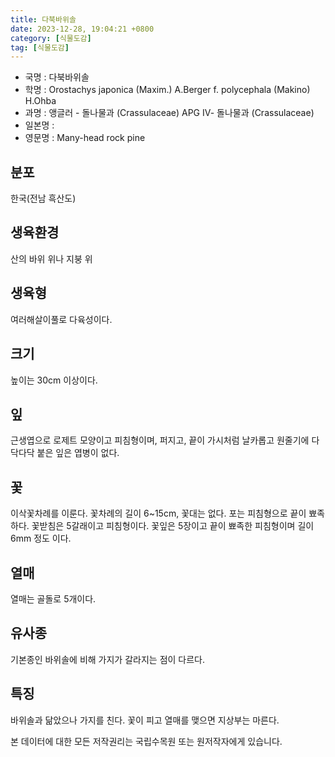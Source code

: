 ```yaml
---
title: 다북바위솔
date: 2023-12-28, 19:04:21 +0800
category: [식물도감]
tag: [식물도감]
---
```




- 국명 : 다북바위솔
- 학명 : Orostachys japonica (Maxim.) A.Berger f. polycephala (Makino) H.Ohba
- 과명 : 앵글러 - 돌나물과 (Crassulaceae) APG Ⅳ- 돌나물과 (Crassulaceae)
- 일본명 : 
- 영문명 : Many-head rock pine


## 분포
한국(전남 흑산도)
## 생육환경
산의 바위 위나 지붕 위
## 생육형
여러해살이풀로 다육성이다. 
## 크기
높이는 30cm 이상이다. 
## 잎
근생엽으로 로제트 모양이고 피침형이며, 퍼지고, 끝이 가시처럼 날카롭고 원줄기에 다닥다닥 붙은 잎은 엽병이 없다.
## 꽃
이삭꽃차례를 이룬다. 꽃차례의 길이 6~15cm, 꽃대는 없다. 포는 피침형으로 끝이 뾰족하다. 꽃받침은 5갈래이고 피침형이다. 꽃잎은 5장이고 끝이 뾰족한 피침형이며 길이 6mm 정도 이다. 
## 열매
열매는 골돌로 5개이다.
## 유사종
기본종인 바위솔에 비해 가지가 갈라지는 점이 다르다. 
## 특징
바위솔과 닮았으나 가지를 친다. 꽃이 피고 열매를 맺으면 지상부는 마른다.






본 데이터에 대한 모든 저작권리는 국립수목원 또는 원저작자에게 있습니다.
